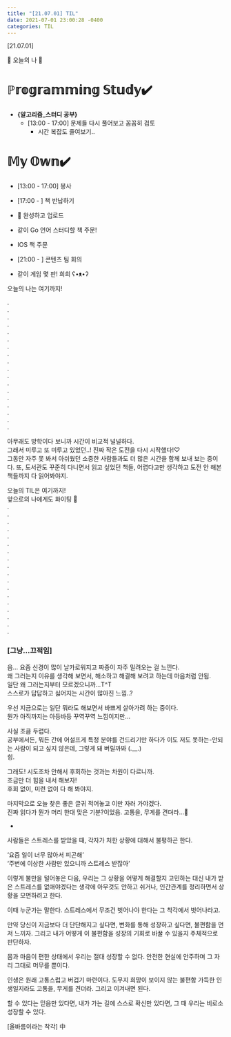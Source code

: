 ```yaml
---
title: "[21.07.01] TIL"
date: 2021-07-01 23:00:28 -0400
categories: TIL
---
```



[21.07.01]

🙌 오늘의 나 🙌

# ℙ𝕣𝕠𝕘𝕣𝕒𝕞𝕞𝕚𝕟𝕘 𝕊𝕥𝕦𝕕𝕪✔️   
- **{알고리즘_스터디 공부}**
    * [13:00 - 17:00] 문제들 다시 풀어보고 꼼꼼히 검토
        - 시간 복잡도 줄여보기..





# 𝕄𝕪 𝕆𝕨𝕟✔️
- [13:00 - 17:00] 봉사 


- [17:00 - ] 책 반납하기

- 🤫 완성하고 업로드

- 같이 Go 언어 스터디할 책 주문!

- IOS 책 주문

- [21:00 - ] 콘텐츠 팀 회의

- 같이 게임 몇 판! 희희 ʕ•ᴥ•ʔ

 

 




오늘의 나는 여기까지! 
    
.     
.      
.      
.    
.     
.      
.       
.        
.      
.      
.       
.      
.      
.      
.      
.      
.      
.    

아무래도 방학이다 보니까 시간이 비교적 널널하다.   
그래서 미루고 또 미루고 있었던..! 진짜 작은 도전을 다시 시작했다!♡          
그동안 자주 못 봐서 아쉬웠던 소중한 사람들과도 더 많은 시간을 함께 보내 보는 중이다.
또, 도서관도 꾸준히 다니면서 읽고 싶었던 책들, 어렵다고만 생각하고 도전 안 해본 책들까지 다 읽어봐야지.    

오늘의 TIL은 여기까지!       
앞으로의 나에게도 화이팅 🌸    
.     
.      
.      
.    
.     
.      
.       
.        
.      
.      
.       
.      
.      
.      
.      
.      
.      
.    


### **[그냥...끄적임]**

음... 요즘 신경이 많이 날카로워지고 짜증이 자주 밀려오는 걸 느낀다.    
왜 그러는지 이유를 생각해 보면서, 해소하고 해결해 보려고 하는데 마음처럼 안됨.      
일단 왜 그러는지부터 모르겠으니까...T^T     
스스로가 답답하고 싫어지는 시간이 많아진 느낌..?     

우선 지금으로는 일단 뭐라도 해보면서 바쁘게 살아가려 하는 중이다.   
뭔가 아직까지는 아등바등 꾸역꾸역 느낌이지만...    

사실 조큼 두렵다.     
공부에서든, 뭐든 간에 어설프게 특정 분야를 건드리기만 하다가 이도 저도 못하는-안되는 사람이 되고 싶지 않은데, 그렇게 돼 버릴까봐 (.__.)      
힝.    

그래도! 시도조차 안해서 후회하는 것과는 차원이 다르니까.      
조금만 더 힘을 내서 해보자!     
후회 없이, 미련 없이 다 해 봐야지.     

마지막으로 오늘 찾은 좋은 글귀 적어놓고 이만 자러 가야겠다.    
진짜 읽다가 뭔가 머리 한대 맞은 기분?이었음.
고통을, 무게를 견뎌라...🤔    


-

사람들은 스트레스를 받았을 때, 각자가 처한 상황에 대해서 불평하곤 한다. 

‘요즘 일이 너무 많아서 피곤해’      
‘주변에 이상한 사람만 있으니까 스트레스 받잖아’

이렇게 불만을 털어놓은 다음, 우리는 그 상황을 어떻게 해결할지 고민하는 대신 내가 받은 스트레스를 없애야겠다는 생각에 아무것도 안하고 쉬거나, 인간관계를 정리하면서 상황을 모면하려고 한다.

이때 누군가는 말한다.
스트레스에서 무조건 벗어나야 한다는 그 착각에서 벗어나라고.

만약 당신이 지금보다 더 단단해지고 싶다면, 변화를 통해 성장하고 싶다면, 불편함을 먼저 느끼자.
그리고 내가 어떻게 이 불편함을 성장의 기회로 바꿀 수 있을지 주체적으로 판단하자.

몸과 마음이 편한 상태에서 우리는 절대 성장할 수 없다.
안전한 현실에 안주하며 그 자리 그대로 머무를 뿐이다.

인생은 원래 고통스럽고 버겁기 마련이다. 
도무지 희망이 보이지 않는 불편함 가득한 인생일지라도 고통을, 무게를 견뎌라.
그리고 이겨내면 된다.

할 수 있다는 믿음만 있다면, 내가 가는 길에 스스로 확신만 있다면,
그 때 우리는 비로소 성장할 수 있다.

[올바름이라는 착각] 中
